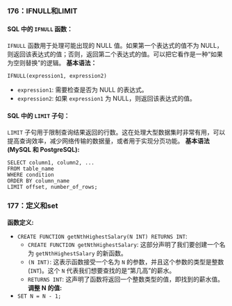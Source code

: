 ### 176：IFNULL和LIMIT
#### SQL 中的 `IFNULL` 函数：
`IFNULL` 函数用于处理可能出现的 NULL 值。如果第一个表达式的值不为 NULL，则返回该表达式的值；否则，返回第二个表达式的值。可以把它看作是一种“如果为空则替换”的逻辑。
**基本语法：**
```
IFNULL(expression1, expression2)
```
- `expression1`: 需要检查是否为 NULL 的表达式。
- `expression2`: 如果 `expression1` 为 NULL，则返回该表达式的值。

#### SQL 中的 `LIMIT` 子句：
`LIMIT` 子句用于限制查询结果返回的行数。这在处理大型数据集时非常有用，可以提高查询效率，减少网络传输的数据量，或者用于实现分页功能。
**基本语法 (MySQL 和 PostgreSQL):**
```
SELECT column1, column2, ...
FROM table_name
WHERE condition
ORDER BY column_name
LIMIT offset, number_of_rows;
```

### 177：定义和set
**函数定义:**
- `CREATE FUNCTION getNthHighestSalary(N INT) RETURNS INT`:
    - `CREATE FUNCTION getNthHighestSalary`: 这部分声明了我们要创建一个名为 `getNthHighestSalary` 的新函数。
    - `(N INT)`: 这表示函数接受一个名为 `N` 的参数，并且这个参数的类型是整数 (`INT`)。这个 `N` 代表我们想要查找的是“第几高”的薪水。
    - `RETURNS INT`: 这声明了函数将返回一个整数类型的值，即找到的薪水值。
**调整 N 的值:**
- `SET N = N - 1;`